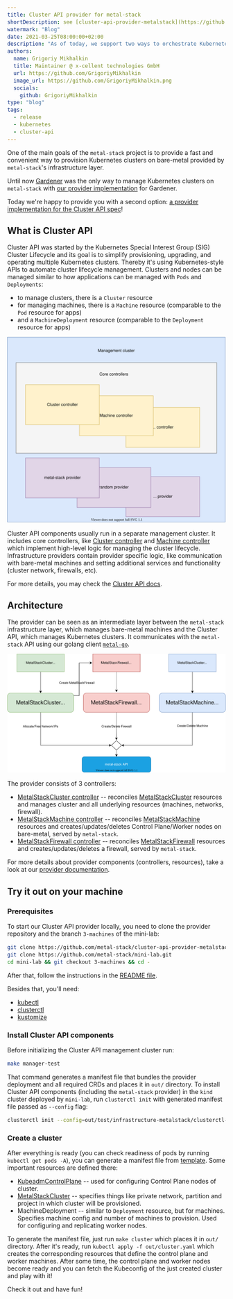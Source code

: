 ```yaml
---
title: Cluster API provider for metal-stack
shortDescription: see [cluster-api-provider-metalstack](https://github.com/metal-stack/cluster-api-provider-metalstack)
watermark: "Blog"
date: 2021-03-25T08:00:00+02:00
description: "As of today, we support two ways to orchestrate Kubernetes Clusters: Gardener and Cluster API! You may try it out on your local machine and simulate your own cloud provider"
authors:
  name: Grigoriy Mikhalkin
  title: Maintainer @ x-cellent technologies GmbH
  url: https://github.com/GrigoriyMikhalkin
  image_url: https://github.com/GrigoriyMikhalkin.png
  socials:
    github: GrigoriyMikhalkin
type: "blog"
tags:
  - release
  - kubernetes
  - cluster-api
---
```


One of the main goals of the `metal-stack` project is to provide a fast and convenient way to provision Kubernetes clusters on bare-metal provided by `metal-stack`'s infrastructure layer.

<!-- truncate -->

Until now [Gardener](https://gardener.cloud/) was the only way to manage Kubernetes clusters on `metal-stack` with [our provider implementation](https://github.com/metal-stack/gardener-extension-provider-metal) for Gardener.

Today we're happy to provide you with a second option: [a provider implementation for the Cluster API spec](https://github.com/metal-stack/cluster-api-provider-metalstack)!

## What is Cluster API

Cluster API was started by the Kubernetes Special Interest Group (SIG) Cluster Lifecycle and its goal is to simplify provisioning, upgrading, and operating multiple Kubernetes clusters. Thereby it's using Kubernetes-style APIs to automate cluster lifecycle management. Clusters and nodes can be managed similar to how applications can be managed with `Pods` and `Deployments`:

- to manage clusters, there is a `Cluster` resource
- for managing machines, there is a `Machine` resource (comparable to the `Pod` resource for apps)
- and a `MachineDeployment` resource (comparable to the `Deployment` resource for apps)

![Cluster API](./cluster_api.drawio.svg)

Cluster API components usually run in a separate management cluster. It includes core controllers, like [Cluster controller](https://cluster-api.sigs.k8s.io/developer/architecture/controllers/cluster.html) and [Machine controller](https://cluster-api.sigs.k8s.io/developer/architecture/controllers/machine.html) which implement high-level logic for managing the cluster lifecycle. Infrastructure providers contain provider specific logic, like communication with bare-metal machines and setting additional services and functionality (cluster network, firewalls, etc).

For more details, you may check the [Cluster API docs](https://cluster-api.sigs.k8s.io/).

## Architecture

The provider can be seen as an intermediate layer between the `metal-stack` infrastructure layer, which manages bare-metal machines and the Cluster API, which manages Kubernetes clusters. It communicates with the `metal-stack` API using our golang client [`metal-go`](https://github.com/metal-stack/metal-go).

![provider architecture](./metal_stack_arch.drawio.svg)

The provider consists of 3 controllers:

- [MetalStackCluster controller](https://github.com/metal-stack/cluster-api-provider-metalstack/blob/master/docs/controllers/MetalStackCluster_Controller.md) -- reconciles [MetalStackCluster](https://github.com/metal-stack/cluster-api-provider-metalstack/blob/master/docs/resources/MetalStackCluster.md) resources and manages cluster and all underlying resources (machines, networks, firewall).
- [MetalStackMachine controller](https://github.com/metal-stack/cluster-api-provider-metalstack/blob/master/docs/controllers/MetalStackMachine_Controller.md) -- reconciles [MetalStackMachine](https://github.com/metal-stack/cluster-api-provider-metalstack/blob/master/docs/resources/MetalStackMachine.md) resources and creates/updates/deletes Control Plane/Worker nodes on bare-metal, served by `metal-stack`.
- [MetalStackFirewall controller](https://github.com/metal-stack/cluster-api-provider-metalstack/blob/master/docs/controllers/MetalStackFirewall_Controller.md) -- reconciles [MetalStackFirewall](https://github.com/metal-stack/cluster-api-provider-metalstack/blob/master/docs/resources/MetalStackFirewall.md) resources and creates/updates/deletes a firewall, served by `metal-stack`.

For more details about provider components (controllers, resources), take a look at our [provider documentation](https://github.com/metal-stack/cluster-api-provider-metalstack/blob/master/docs/contents.md).

## Try it out on your machine

### Prerequisites

To start our Cluster API provider locally, you need to clone the provider repository and the branch `3-machines` of the mini-lab:

```bash
git clone https://github.com/metal-stack/cluster-api-provider-metalstack.git
git clone https://github.com/metal-stack/mini-lab.git
cd mini-lab && git checkout 3-machines && cd -
```

After that, follow the instructions in the [README file](https://github.com/metal-stack/mini-lab/blob/3-machines/README.md).

Besides that, you'll need:

- [kubectl](https://kubernetes.io/docs/tasks/tools/)
- [clusterctl](https://cluster-api.sigs.k8s.io/clusterctl/overview.html)
- [kustomize](https://kubectl.docs.kubernetes.io/installation/kustomize/)

### Install Cluster API components

Before initializing the Cluster API management cluster run:

```bash
make manager-test
```

That command generates a manifest file that bundles the provider deployment and all required CRDs and places it in `out/` directory. To install Cluster API components (including the `metal-stack` provider) in the `kind` cluster deployed by `mini-lab`, run `clusterctl init` with generated manifest file passed as `--config` flag:

```bash
clusterctl init --config=out/test/infrastructure-metalstack/clusterctl-{latest_tag}-dirty.yaml --infrastructure=metalstack -v3
```

### Create a cluster

After everything is ready (you can check readiness of pods by running `kubectl get pods -A`), you can generate a manifest file from [template](https://github.com/metal-stack/cluster-api-provider-metalstack/blob/master/templates/cluster-template.yaml). Some important resources are defined there:

- [KubeadmControlPlane](https://cluster-api.sigs.k8s.io/developer/architecture/controllers/control-plane.html) -- used for configuring Control Plane nodes of cluster.
- [MetalStackCluster](https://github.com/metal-stack/cluster-api-provider-metalstack/blob/master/docs/resources/MetalStackCluster.md) -- specifies things like private network, partition and project in which cluster will be provisioned.
- MachineDeployment -- similar to `Deployment` resource, but for machines. Specifies machine config and number of machines to provision. Used for configuring and replicating worker nodes.

To generate the manifest file, just run `make cluster` which places it in `out/` directory. After it's ready, run `kubectl apply -f out/cluster.yaml` which creates the corresponding resources that define the control plane and worker machines. After some time, the control plane and worker nodes become ready and you can fetch the Kubeconfig of the just created cluster and play with it!

Check it out and have fun!
